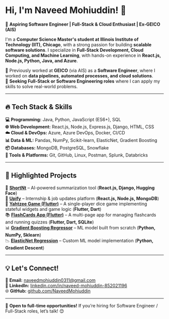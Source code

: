 # Hi, I'm Naveed Mohiuddin! 👋

🚀 **Aspiring Software Engineer | Full-Stack & Cloud Enthusiast | Ex-GEICO (AIS)**

I'm a **Computer Science Master's student at Illinois Institute of Technology (IIT), Chicago**, with a strong passion for building **scalable software solutions**. I specialize in **Full-Stack Development, Cloud Computing, and Machine Learning**, with hands-on experience in **React.js, Node.js, Python, Java, and Azure**.

🔹 Previously worked at **GEICO** (via AIS) as a **Software Engineer**, where I worked on **data pipelines, automated processes, and cloud solutions**.  
🔹 **Seeking Full-Stack or Software Engineering roles** where I can apply my skills to solve real-world problems.

---

## 🔥 **Tech Stack & Skills**

**💻 Programming:** Java, Python, JavaScript (ES6+), SQL  
**🌐 Web Development:** React.js, Node.js, Express.js, Django, HTML, CSS  
**☁️ Cloud & DevOps:** Azure, Azure DevOps, Docker, CI/CD  
**📊 Data & ML:** Pandas, NumPy, Scikit-learn, ElasticNet, Gradient Boosting  
**📦 Databases:** MongoDB, PostgreSQL, Snowflake  
**🔧 Tools & Platforms:** Git, GitHub, Linux, Postman, Splunk, Databricks  

---

## 📌 **Highlighted Projects**

🚀 [**ShortNt**](https://github.com/NaveedMohiuddin/ShortNt) – AI-powered summarization tool (**React.js, Django, Hugging Face**)  
📡 [**Upify**](https://github.com/NaveedMohiuddin/Upify) – Internship & job updates platform (**React.js, Node.js, MongoDB**)  
🎲 [**Yahtzee Game (Flutter)**](https://github.com/NaveedMohiuddin/YahtzeeGame_flutter) – A single-player dice game implementing stateful widgets and game logic (**Flutter, Dart**)  
📚 [**FlashCards App (Flutter)**](https://github.com/NaveedMohiuddin/FlashCardsApp_flutter) – A multi-page app for managing flashcards and running quizzes (**Flutter, Dart, SQLite**)  
📊 [**Gradient Boosting Regressor**](https://github.com/NaveedMohiuddin/ML_Project2) – ML model built from scratch (**Python, NumPy, Sklearn**)  
📉 [**ElasticNet Regression**](https://github.com/NaveedMohiuddin/ML_Project1) – Custom ML model implementation (**Python, Gradient Descent**)

---


## 💡 **Let's Connect!**

📧 **Email:** naveedmohiuddin0311@gmail.com  
💼 **LinkedIn:** [linkedin.com/in/naveed-mohiuddin-852021196](https://www.linkedin.com/in/naveed-mohiuddin-852021196/)  
🌐 **GitHub:** [github.com/NaveedMohiuddin](https://github.com/NaveedMohiuddin)  

---

🚀 **Open to full-time opportunities!** If you’re hiring for Software Engineer / Full-Stack roles, let’s talk! 😊
